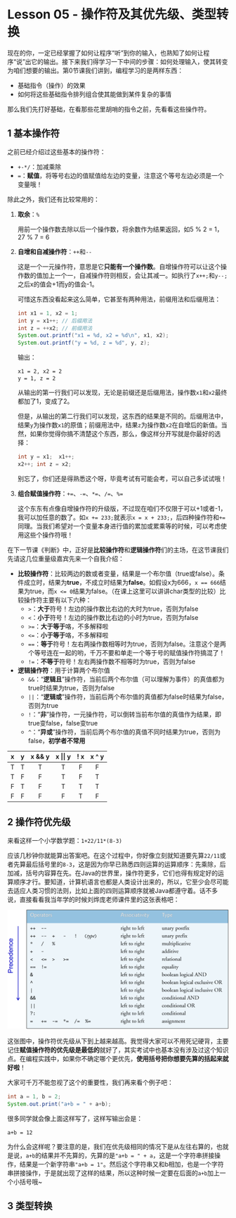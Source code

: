 # Lesson 05 - 操作符及其优先级、类型转换

现在的你，一定已经掌握了如何让程序“听”到你的输入，也熟知了如何让程序“说”出它的输出。接下来我们得学习一下中间的步骤：如何处理输入，使其转变为咱们想要的输出。第0节课我们讲到，编程学习的是两样东西：

- 基础指令（操作）的效果
- 如何将这些基础指令排列组合使其能做到某件复杂的事情

那么我们先打好基础，在看那些花里胡哨的指令之前，先看看这些操作符。



## 1 基本操作符

之前已经介绍过这些基本的操作符：

- `+-*/`：加减乘除
- `=`：**赋值**，将等号右边的值赋值给左边的变量，注意这个等号左边必须是一个变量哦！

除此之外，我们还有比较常用的：

1. **取余**：`%`

   用前一个操作数去除以后一个操作数，将余数作为结果返回，如5 % 2 = 1，27 % 7 = 6

2. **自增和自减操作符**：`++`和`--`

   这是一个一元操作符，意思是它**只能有一个操作数**。自增操作符可以让这个操作数的值加上一个一，自减操作符则相反，会让其减一。如执行了`x++;`和`y--;`之后x的值会+1而y的值会-1。

   可惜这东西没看起来这么简单，它甚至有两种用法，前缀用法和后缀用法：

   ```java
   int x1 = 1, x2 = 1;
   int y = x1++; // 后缀用法
   int z = ++x2; // 前缀用法
   System.out.printf("x1 = %d, x2 = %d\n", x1, x2);
   System.out.printf("y = %d, z = %d", y, z);
   ```

   输出：

   ```
   x1 = 2, x2 = 2
   y = 1, z = 2
   ```

    从输出的第一行我们可以发现，无论是前缀还是后缀用法，操作数`x1`和`x2`最终都加了1，变成了2。

   但是，从输出的第二行我们可以发现，这东西的结果是不同的。后缀用法中，结果`y`为操作数`x1`的原值；前缀用法中，结果`z`为操作数`x2`在自增后的新值。当然，如果你觉得你搞不清楚这个东西，那么，像这样分开写就是你最好的选择：

   ```java
   int y = x1;	x1++;
   x2++; int z = x2;
   ```

   别忘了，你们还是得熟悉这个呀，毕竟考试有可能会考，可以自己多试试哦！

3. **组合赋值操作符**：`+=`、`-=`、`*=`、`/=`、`%=`

   这个东东有点像自增操作符的升级版，不过现在咱们不仅限于可以+1或者-1，我可以加任意的数了。如`x += 233;`就表示`x = x + 233;`，后四种操作符和`+=`同理。当我们希望对一个变量本身进行值的累加或累乘等的时候，可以考虑使用这些个操作符哦！



在下一节课《判断》中，正好是**比较操作符**和**逻辑操作符**们的主场，在这节课我们先请这几位重量级嘉宾先来一个自我介绍：

- **比较操作符**：比较两边的数或者变量，结果是一个布尔值（true或false）。条件成立时，结果为**true**，不成立时结果为**false**。如假设x为666，`x == 666`结果为true，而`x <= 0`结果为false。（在课上这里可以讲讲char类型的比较）比较操作符主要有以下六种：
  - `>`：**大于**符号！左边的操作数比右边的大时为true，否则为false
  - `<`：**小于**符号！左边的操作数比右边的小时为true，否则为false
  - `>=`：**大于等于**咯，不多解释啦
  - `<=`：**小于等于**咯，不多解释啦
  - `==`：**等于**符号！左右两操作数相等时为true，否则为false。注意这个是两个等号连在一起的哟，千万不要和单走一个等于号的赋值操作符搞混了！
  - `!=`：**不等于**符号！左右两操作数不相等时为true，否则为false
- **逻辑操作符**：用于计算两个布尔值
  - `&&`：“**逻辑且**”操作符，当前后两个布尔值（可以理解为事件）的真值都为true时结果为true，否则为false
  - `||`：“**逻辑或**”操作符，当前后两个布尔值的真值都为false时结果为false，否则为true
  - `!`：“**非**”操作符，一元操作符，可以倒转当前布尔值的真值作为结果，即true变false，false变true
  - `^`：“**异或**”操作符，当前后两个布尔值的真值不同时结果为true，否则为false，**初学者不常用**

|  x   |  y   | x && y | x \|\| y | ! x  | x ^ y |
| :--: | :--: | :----: | :------: | :--: | :---: |
|  T   |  T   |   T    |    T     |  F   |   F   |
|  T   |  F   |   F    |    T     |  F   |   T   |
|  F   |  T   |   F    |    T     |  T   |   T   |
|  F   |  F   |   F    |    F     |  T   |   F   |



## 2 操作符优先级

来看这样一个小学数学题：`1+22/11*(8-3)`

应该几秒钟你就能算出答案吧。在这个过程中，你好像立刻就知道要先算`22/11`或者先算最后括号里的`8-3`，这是因为你早已熟悉四则运算的运算顺序：先乘除，后加减，括号内容算在先。在Java的世界里，操作符更多，它们也得有规定好的运算顺序才行。要知道，计算机语言也都是人类设计出来的，所以，它至少会尽可能去适应人类习惯的法则，比如上面的四则运算顺序就被Java都遵守着。话不多说，直接看看我当年学的时候刘烨庞老师课件里的这张表格吧：

![priority](./priority.png)

这张图中，操作符优先级从下到上越来越高。我觉得大家可以不用死记硬背，主要记住**赋值操作符的优先级是最低的**就好了，其实考试中也基本没有涉及过这个知识点。在编程实践中，如果你不确定哪个更优先，**使用括号把你想要先算的括起来就好啦**！

大家可千万不能忽视了这个的重要性，我们再来看个例子吧：

```java
int a = 1, b = 2;
System.out.print("a+b = " + a+b);
```

很多同学就会像上面这样写了，这样写输出会是：

```
a+b = 12
```

为什么会这样呢？要注意的是，我们在优先级相同的情况下是从左往右算的，也就是说，`a+b`的结果并不先算的，先算的是`"a+b = " + a`，这是一个字符串拼接操作，结果是一个新字符串`"a+b = 1"`。然后这个字符串又和b相加，也是一个字符串拼接操作，于是就出现了这样的结果，所以这种时候一定要在后面的`a+b`加上一个小括号哦~



## 3 类型转换

